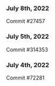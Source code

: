 ### July 8th, 2022

Commit #27457

### July 5th, 2022

Commit #314353


### July 4th, 2022

Commit #72281
